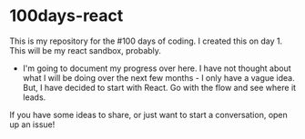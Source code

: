 # 100days-react
This is my repository for the #100 days of coding. I created this on day 1. This will be my react sandbox, probably. 


* I'm going to document my progress over here. I have not thought about what I will be doing over the next few months - I only have a vague idea. But, I have decided to start with React. Go with the flow and see where it leads.

If you have some ideas to share, or just want to start a conversation, open up an issue!
